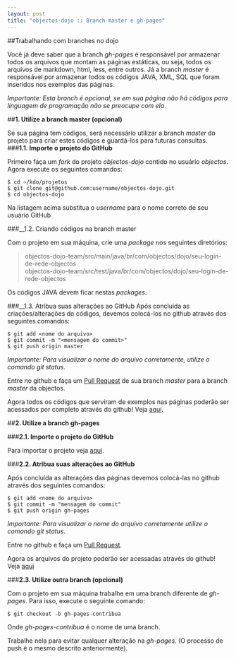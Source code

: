 ```yaml
---
layout: post
title: "objectos-dojo :: Branch master e gh-pages"
---
```


##Trabalhando com branches no dojo

Você já deve saber que a branch _gh-pages_ é responsável por armazenar todos os arquivos que montam as 
páginas estáticas, ou seja, todos os arquivos de markdown, html, less, entre outros. 
Já a branch _master_ é responsável por armazenar todos os códigos JAVA, XML, SQL que foram inseridos 
nos exemplos das páginas.

_Importante: Esta branch é opcional, se em sua página não há códigos para linguagem de programação
não se preocupe com ela_.

##__1. Utilize a branch master (opcional)__

Se sua página tem códigos, será necessário utilizar a branch _master_ do projeto para criar estes
códigos e guardá-los para futuras consultas.
###__1.1. Importe o projeto do GitHub__

Primeiro faça um _fork_ do projeto _objectos-dojo_ contido no usuário _objectos_.<br> 
Agora execute os seguintes comandos:

	$ cd ~/kdo/projetos
	$ git clone git@github.com:username/objectos-dojo.git
	$ cd objectos-dojo

Na listagem acima substitua o _username_ para o nome correto de seu usuário GitHub

###__1.2. Criando códigos na branch master

Com o projeto em sua máquina, crie uma _package_ nos seguintes diretórios:

> objectos-dojo-team/src/main/java/br/com/objectos/dojo/seu-login-de-rede-objectos<br>
> objectos-dojo-team/src/test/java/br/com/objectos/dojo/seu-login-de-rede-objectos

Os códigos JAVA devem ficar nestas _packages_.

###__1.3. Atribua suas alterações ao GitHub
Após concluída as criações/alterações do códigos, devemos colocá-los no github através dos seguintes
comandos:

	$ git add <nome do arquivo>
	$ git commit -m "<mensagem do commit>"
	$ git push origin master

_Importante: Para visualizar o nome do arquivo corretamente, utilize o comando git status_.

Entre no github e faça um [Pull Request](http://help.github.com/send-pull-requests/) de sua 
branch _master_ para a branch _master_ da objectos.

Agora todos os códigos que serviram de exemplos nas páginas poderão ser acessados por completo 
através do github! Veja [aqui](https://github.com/objectos/objectos-dojo/tree/master/objectos-dojo-team).


##__2. Utilize a branch gh-pages__

###__2.1. Importe o projeto do GitHub__

Para importar o projeto veja [aqui](http://dojo.objectos.com.br/contribua/00-importar.html).

###__2.2. Atribua suas alterações ao GitHub__

Após concluída as alterações das páginas devemos colocá-las no github através dos seguintes comandos:

	$ git add <nome do arquivo>
	$ git commit -m "mensagem do commit"
	$ git push origin gh-pages
	
_Importante: Para visualizar o nome do arquivo corretamente utilize o comando git status_.

Entre no github e faça um [Pull Request](http://help.github.com/send-pull-requests/).

Agora os arquivos do projeto poderão ser acessadas através do github! Veja [aqui](https://github.com/objectos/objectos-dojo/tree/gh-pages)

###__2.3. Utilize outra branch (opcional)__

Com o projeto em sua máquina trabalhe em uma branch diferente de _gh-pages_. Para isso, execute o seguinte
comando:

	$ git checkout -b gh-pages-contribua
	
Onde _gh-pages-contribua_ é o nome de uma branch.

Trabalhe nela para evitar qualquer alteração na _gh-pages_. (O processo de push é o mesmo descrito anteriormente).